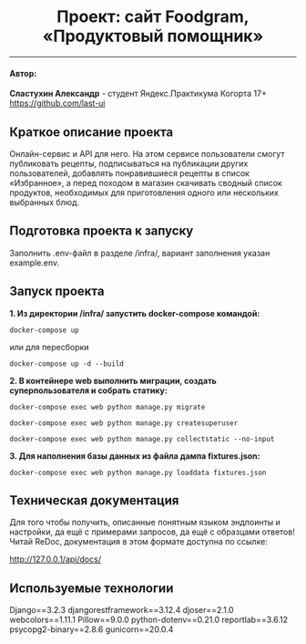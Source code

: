 
<h1 align="center"> Проект: сайт Foodgram, «Продуктовый помощник» </h1>

___
<h4>Автор:</h4>

**Сластухин Александр** - студент Яндекс.Практикума Когорта 17+
https://github.com/last-ui

<h2>Краткое описание проекта</h2>

Онлайн-сервис и API для него. На этом сервисе пользователи
смогут публиковать рецепты, подписываться на публикации других
пользователей, добавлять понравившиеся рецепты в список «Избранное»,
а перед походом в магазин скачивать сводный список продуктов, необходимых
для приготовления одного или нескольких выбранных блюд.

<h2>Подготовка проекта к запуску</h2>

Заполнить .env-файл в разделе /infra/, вариант заполнения указан 
example.env.


<h2>Запуск проекта</h2>

**1. Из директории /infra/ запустить docker-compose командой:**
```shell
docker-compose up
```

или для пересборки
```shell
docker-compose up -d --build
```

**2. В контейнере web выполнить миграции, создать суперпользователя и 
собрать статику:**
```shell
docker-compose exec web python manage.py migrate

docker-compose exec web python manage.py createsuperuser

docker-compose exec web python manage.py collectstatic --no-input
```

**3. Для наполнения базы данных из файла дампа fixtures.json:**

```shell
docker-compose exec web python manage.py loaddata fixtures.json
```


<h2>Техническая документация</h2>

Для того чтобы получить, описанные понятным языком эндпоинты и настройки, да ещё с примерами запросов, да ещё с образцами ответов! Читай ReDoc, документация в этом формате доступна по ссылке:

http://127.0.0.1/api/docs/


<h2>Используемые технологии</h2>

Django==3.2.3
djangorestframework==3.12.4
djoser==2.1.0
webcolors==1.11.1
Pillow==9.0.0
python-dotenv==0.21.0
reportlab==3.6.12
psycopg2-binary==2.8.6
gunicorn==20.0.4